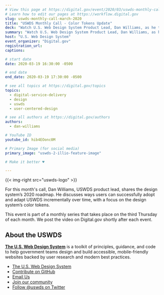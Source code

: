 ```yaml
---
# View this page at https://digital.gov/event/2020/03/uswds-monthly-call-color-tokens
# Learn how to edit our pages at https://workflow.digital.gov
slug: uswds-monthly-call-march-2020
title: "USWDS Monthly Call - Color Tokens Update"
deck: "Watch U.S. Web Design System Product Lead, Dan Williams, as he talks and answers questions about the design system."
summary: "Watch U.S. Web Design System Product Lead, Dan Williams, as he talks about the design system and answers participant questions."
host: "U.S. Web Design System"
event_organizer: "Digital.gov"
registration_url: 
captions: 

# start date
date: 2020-03-19 16:30:00 -0500

# end date
end_date: 2020-03-19 17:30:00 -0500

# see all topics at https://digital.gov/topics
topics: 
  - digital-service-delivery
  - design
  - uswds
  - user-centered-design

# see all authors at https://digital.gov/authors
authors: 
  - dan-williams

# YouTube ID
youtube_id: hib4EOonc0M

# Primary Image (for social media)
primary_image: "uswds-2-illio-feature-image"

# Make it better ♥

---
```


{{< img-right src="uswds-logo" >}}

For this month's call, Dan Williams, USWDS product lead, shares the design system’s 2020 roadmap. He discusses ways users can successfully adopt and adapt USWDS incrementally over time, with a focus on the design system’s color tokens.

This event is part of a monthly series that takes place on the third Thursday of each month. We post the video on Digital.gov shortly after each event.

## About the USWDS
[**The U.S. Web Design System**](https://designsystem.digital.gov/) is a toolkit of principles, guidance, and code to help government teams design and build accessible, mobile-friendly websites backed by user research and modern best practices.

- [The U.S. Web Design System](https://designsystem.digital.gov/)
- [Contribute on GitHub](https://github.com/uswds/uswds/issues)
- [Email Us](mailto:uswds@support.digitalgov.gov)
- [Join our community](https://digital.gov/communities/uswds/)
- [Follow @uswds on Twitter](https://twitter.com/uswds)

